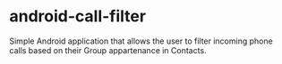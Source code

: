 # android-call-filter
Simple Android application that allows the user to filter incoming phone calls based on their Group appartenance in Contacts.
